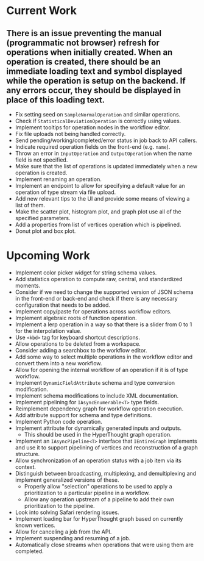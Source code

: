 # Current Work
There is an issue preventing the manual (programmatic not browser) refresh for operations when initially created. When an operation is created, there should be an immediate loading text and symbol displayed while the operation is setup on the backend. If any errors occur, they should be displayed in place of this loading text.
---
- Fix setting seed on `SampleNormalOperation` and similar operations.
- Check if `StatisticalDeviationOperation` is correctly using values.
- Implement tooltips for operation nodes in the workflow editor.
- Fix file uploads not being handled correctly.
- Send pending/working/completed/error status in job back to API callers.
- Indicate required operation fields on the front-end (e.g. `name`).
- Throw an error in `InputOperation` and `OutputOperation` when the name field is not specified.
- Make sure that the list of operations is updated immediately when a new operation is created.
- Implement renaming an operation.
- Implement an endpoint to allow for specifying a default value for an operation of type stream via file upload. 
- Add new relevant tips to the UI and provide some means of viewing a list of them.
- Make the scatter plot, histogram plot, and graph plot use all of the specified parameters.
- Add a properties from list of vertices operation which is pipelined.
- Donut plot and box plot.

# Upcoming Work
- Implement color picker widget for string schema values.
- Add statistics operation to compute raw, central, and standardized moments.
- Consider if we need to change the supported version of JSON schema in the front-end or back-end and check if there is any necessary configuration that needs to be added.
- Implement copy/paste for operations across workflow editors.
- Implement algebraic roots of function operation.
- Implement a lerp operation in a way so that there is a slider from 0 to 1 for the interpolation value.
- Use `<kbd>` tag for keyboard shortcut descriptions. 
- Allow operations to be deleted from a workspace.
- Consider adding a searchbox to the workflow editor.
- Add some way to select multiple operations in the workflow editor and convert them into a new workflow.
- Allow for opening the internal workflow of an operation if it is of type workflow.
- Implement `DynamicFieldAttribute` schema and type conversion modification.
- Implement schema modifications to include XML documentation.
- Implement pipelining for `IAsyncEnumerable<T>` type fields.
- Reimplement dependency graph for workflow operation execution.
- Add attribute support for schema and type definitions.
- Implement Python code operation.
- Implement attribute for dynamically generated inputs and outputs.
  - This should be used in the HyperThought graph operation.
- Implement an `IAsyncPipeline<T>` interface that `IEntireGraph` implements and use it to support pipelining of vertices and reconstruction of a graph structure.
- Allow synchronization of an operation status with a job item via its context.
- Distinguish between broadcasting, multiplexing, and demultiplexing and implement generalized versions of these.
  - Properly allow "selection" operations to be used to apply a prioritization to a particular pipeline in a workflow.
  - Allow any operation upstream of a pipeline to add their own prioritization to the pipeline.
- Look into solving Safari rendering issues.
- Implement loading bar for HyperThought graph based on currently known vertices.
- Allow for canceling a job from the API.
- Implement suspending and resuming of a job.
- Automatically close streams when operations that were using them are completed.